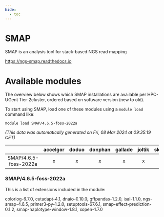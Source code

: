 ```yaml
---
hide:
  - toc
---
```


SMAP
====


SMAP is an analysis tool for stack-based NGS read mapping

https://ngs-smap.readthedocs.io
# Available modules


The overview below shows which SMAP installations are available per HPC-UGent Tier-2cluster, ordered based on software version (new to old).

To start using SMAP, load one of these modules using a `module load` command like:

```shell
module load SMAP/4.6.5-foss-2022a
```

*(This data was automatically generated on Fri, 08 Mar 2024 at 09:35:19 CET)*  

| |accelgor|doduo|donphan|gallade|joltik|skitty|
| :---: | :---: | :---: | :---: | :---: | :---: | :---: |
|SMAP/4.6.5-foss-2022a|x|x|x|x|x|x|


### SMAP/4.6.5-foss-2022a

This is a list of extensions included in the module:

colorlog-6.7.0, cutadapt-4.1, dnaio-0.10.0, gffpandas-1.2.0, isal-1.1.0, ngs-smap-4.6.5, primer3-py-1.2.0, setuptools-67.6.1, smap-effect-prediction-0.1.2, smap-haplotype-window-1.8.1, xopen-1.7.0
